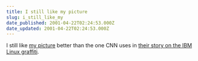 ```yaml
---
title: I still like my picture
slug: i_still_like_my
date_published: 2001-04-22T02:24:53.000Z
date_updated: 2001-04-22T02:24:53.000Z
---
```


I still like [my picture](http://www.dashes.com/anil/index.php?blogarch/2001_04_01_archive.php#3265768) better than the one CNN uses in [their story on the IBM Linux graffiti](http://www.cnn.com/2001/TECH/industry/04/19/ibm.guerilla.idg/index.html?s=8).
